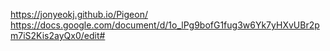 https://jonyeokj.github.io/Pigeon/
https://docs.google.com/document/d/1o_lPg9bofG1fug3w6Yk7yHXvUBr2pm7iS2Kis2ayQx0/edit#
